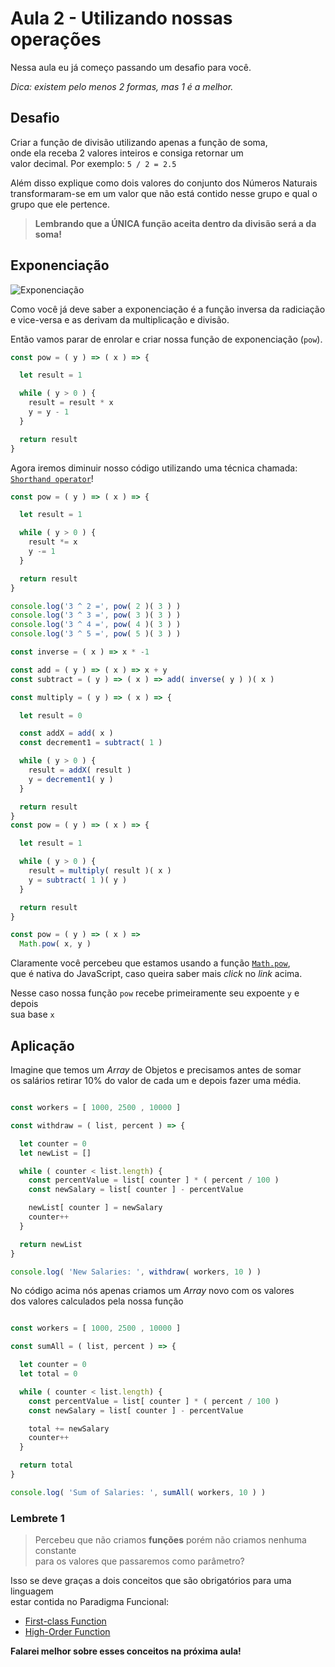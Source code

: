 # Aula 2 - Utilizando nossas operações 

Nessa aula eu já começo passando um desafio para você.

*Dica: existem pelo menos 2 formas, mas 1 é a melhor.*


## Desafio

Criar a função de divisão utilizando apenas a função de soma, <br>
onde ela receba 2 valores inteiros e consiga retornar um <br>
valor decimal. Por exemplo: `5 / 2 = 2.5`

Além disso explique como dois valores do conjunto dos Números Naturais<br>
transformaram-se em um valor que não está contido nesse grupo e qual o grupo que ele pertence.

> **Lembrando que a ÚNICA função aceita dentro da divisão será a da soma!**


## Exponenciação

![Exponenciação](http://mundoeducacao.bol.uol.com.br/upload/conteudo_legenda/ba789adb96c654e9c0d7c4d9ee79496f.jpg)

Como você já deve saber a exponenciação é a função inversa da radiciação<br>
e vice-versa e as derivam da multiplicação e divisão.

Então vamos parar de enrolar e criar nossa função de exponenciação (`pow`).

```js
const pow = ( y ) => ( x ) => {

  let result = 1

  while ( y > 0 ) {
    result = result * x
    y = y - 1
  }

  return result
}
```

Agora iremos diminuir nosso código utilizando uma técnica chamada: <br>
[`Shorthand operator`](https://developer.mozilla.org/pt-BR/docs/Web/JavaScript/Reference/Operators/Assignment_Operators)!

```js
const pow = ( y ) => ( x ) => {

  let result = 1

  while ( y > 0 ) {
    result *= x
    y -= 1
  }

  return result
}

console.log('3 ^ 2 =', pow( 2 )( 3 ) )
console.log('3 ^ 3 =', pow( 3 )( 3 ) )
console.log('3 ^ 4 =', pow( 4 )( 3 ) )
console.log('3 ^ 5 =', pow( 5 )( 3 ) )

```

```js
const inverse = ( x ) => x * -1

const add = ( y ) => ( x ) => x + y
const subtract = ( y ) => ( x ) => add( inverse( y ) )( x )

const multiply = ( y ) => ( x ) => {

  let result = 0

  const addX = add( x )
  const decrement1 = subtract( 1 )

  while ( y > 0 ) {
    result = addX( result )
    y = decrement1( y )
  }

  return result
}
const pow = ( y ) => ( x ) => {

  let result = 1

  while ( y > 0 ) {
    result = multiply( result )( x )
    y = subtract( 1 )( y )
  }

  return result
}
```


```js
const pow = ( y ) => ( x ) =>
  Math.pow( x, y )
```

Claramente você percebeu que estamos usando a função [`Math.pow`](http://mdn.io/pow), <br>
que é nativa do JavaScript, caso queira saber mais *click* no *link* acima.

Nesse caso nossa função `pow` recebe primeiramente seu expoente `y` e depois<br>
sua base `x`



## Aplicação

Imagine que temos um *Array* de Objetos e precisamos antes de somar<br>
os salários retirar 10% do valor de cada um e depois fazer uma média.

```js

const workers = [ 1000, 2500 , 10000 ]

const withdraw = ( list, percent ) => {

  let counter = 0
  let newList = []

  while ( counter < list.length) {
    const percentValue = list[ counter ] * ( percent / 100 )
    const newSalary = list[ counter ] - percentValue

    newList[ counter ] = newSalary 
    counter++
  }

  return newList
}

console.log( 'New Salaries: ', withdraw( workers, 10 ) )

```

No código acima nós apenas criamos um *Array* novo com os valores<br>
dos valores calculados pela nossa função

```js

const workers = [ 1000, 2500 , 10000 ]

const sumAll = ( list, percent ) => {

  let counter = 0
  let total = 0

  while ( counter < list.length) {
    const percentValue = list[ counter ] * ( percent / 100 )
    const newSalary = list[ counter ] - percentValue

    total += newSalary 
    counter++
  }

  return total
}

console.log( 'Sum of Salaries: ', sumAll( workers, 10 ) )

```

### Lembrete 1

> Percebeu que não criamos **funções** porém não criamos nenhuma constante <br>
> para os valores que passaremos como parâmetro?

Isso se deve graças a dois conceitos que são obrigatórios para uma linguagem <br> estar contida no Paradigma Funcional:

- [First-class Function]()
- [High-Order Function]()

**Falarei melhor sobre esses conceitos na próxima aula!**